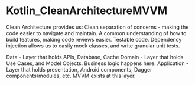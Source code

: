 # Kotlin_CleanArchitectureMVVM

Clean Architecture provides us:
Clean separation of concerns - making the code easier to navigate and maintain.
A common understanding of how to build features, making code reviews easier.
Testable code. Dependency injection allows us to easily mock classes, and write granular unit tests.


Data - Layer that holds APIs, Database, Cache
Domain - Layer that holds Use Cases, and Model Objects. Business logic happens here.
Application - Layer that holds presentation, Android components, Dagger components/modules, etc. MVVM exists at this layer.




